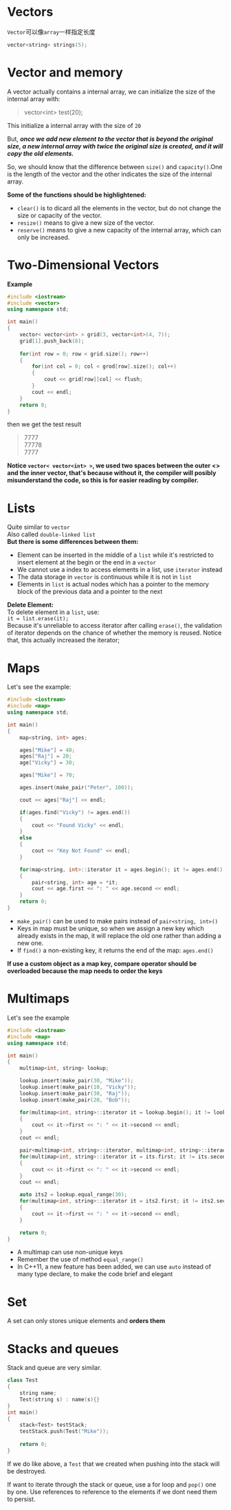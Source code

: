 # Vectors
`Vector`可以像`array`一样指定长度
```C++
vector<string> strings(5);
```
# Vector and memory
A vector actually contains a internal array, we can initialize the size of the internal array with:
> vector\<int\> test(20);  
    
This initialize a internal array with the size of `20`  

But, ***once we add new element to the vector that is beyond the original size, a new internal array with twice the original size is created, and it will copy the old elements.***   

So, we should know that the difference between `size()` and `capacity()`.One is the length of the vector and the other indicates the size of the internal array.   

**Some of the functions should be highlightened:**  
- `clear()` is to dicard all the elements in the vector, but do not change the size or capacity of the vector.  
- `resize()` means to give a new size of the vector.  
- `reserve()` means to give a new capacity of the internal array, which can only be increased.  
# Two-Dimensional Vectors
**Example**
```C++
#include <iostream>
#include <vector>
using namespace std;

int main()
{
    vector< vector<int> > grid(3, vector<int>(4, 7));
    grid[1].push_back(8);
    
    for(int row = 0; row < grid.size(); row++)
    {
        for(int col = 0; col < grod[row].size(); col++)
        {
            cout << grid[row][col] << flush;
        }
        cout << endl;
    }
    return 0;
}
```
then we get the test result
> 7777  
> 77778  
> 7777

**Notice `vector< vector<int> >`, we used two spaces between the outer <> and the inner vector, that's because without it, the compiler will posibly misunderstand the code, so this is for easier reading by compiler.**
# Lists
Quite similar to `vector`  
Also called `double-linked list`  
**But there is some differences between them:**  
- Element can be inserted in the middle of a `list` while it's restricted to insert element at the begin or the end in a `vector`  
- We cannot use a index to access elements in a list, use `iterator` instead    
- The data storage in `vector` is continuous while it is not in `list`  
- Elements in `list` is actual nodes which has a pointer to the memory block of the previous data and a pointer to the next  

**Delete Element:**  
To delete element in a `list`, use:  
`it = list.erase(it);`  
Because it's unreliable to access iterator after calling `erase()`, the validation of iterator depends on the chance of whether the memory is reused. Notice that, this actually increased the iterator;  
# Maps
Let's see the example:  
```C++
#include <iostream>
#include <map>
using namespace std;

int main()
{
    map<string, int> ages;

    ages["Mike"] = 40;
    ages["Raj"] = 20;
    age["Vicky"] = 30;

    ages["Mike"] = 70;

    ages.insert(make_pair("Peter", 100));

    cout << ages["Raj"] << endl;

    if(ages.find("Vicky") != ages.end())
    {
        cout << "Found Vicky" << endl;
    }
    else
    {
        cout << "Key Not Found" << endl;
    }

    for(map<string, int>::iterator it = ages.begin(); it != ages.end(); age++)
    {
        pair<string, int> age = *it;
        cout << age.first << ": " << age.second << endl;
    }
    return 0;
}
```
- `make_pair()` can be used to make pairs instead of `pair<string, int>()`  
- Keys in map must be unique, so when we assign a new key which already exists in the map, it will replace the old one rather than adding a new one.
- If `find()` a non-existing key, it returns the end of the map: `ages.end()`

**If use a custom object as a map key, compare operator should be overloaded because the map needs to order the keys**
# Multimaps
Let's see the example
```C++
#include <iostream>
#include <map>
using namespace std;

int main()
{
    multimap<int, string> lookup;

    lookup.insert(make_pair(30, "Mike"));
    lookup.insert(make_pair(10, "Vicky"));
    lookup.insert(make_pair(30, "Raj"));
    lookup.insert(make_pair(20, "Bob"));

    for(multimap<int, string>::iterator it = lookup.begin(); it != lookup.end(); it++)
    {
        cout << it->first << ": " << it->second << endl;
    }
    cout << endl;

    pair<multimap<int, string>::iterator, multimap<int, string>::iteraor> its = lookup.equal_range(30);
    for(multimap<int, string>::iterator it = its.first; it != its.second; it++)
    {
        cout << it->first << ": " << it->second << endl;
    }
    cout << endl;

    auto its2 = lookup.equal_range(30);
    for(multimap<int, string>::iterator it = its2.first; it != its2.second; it++)
    {
        cout << it->first << ": " << it->second << endl;
    }

    return 0;
}
```
- A multimap can use non-unique keys
- Remember the use of method `equal_range()`
- In C++11, a new feature has been added, we can use `auto` instead of many type declare, to make the code brief and elegant
  
# Set
A set can only stores unique elements and **orders them**   

# Stacks and queues
Stack and queue are very similar.
```C++
class Test
{
    string name;
    Test(string s) : name(s){}
}
int main()
{
    stack<Test> testStack;
    testStack.push(Test("Mike"));
	
    return 0;
}
```
If we do like above, a `Test` that we created when pushing into the stack will be destroyed.

If want to iterate through the stack or queue, use a for loop and `pop()` one by one. Use references to reference to the elements if we dont need them to persist.

